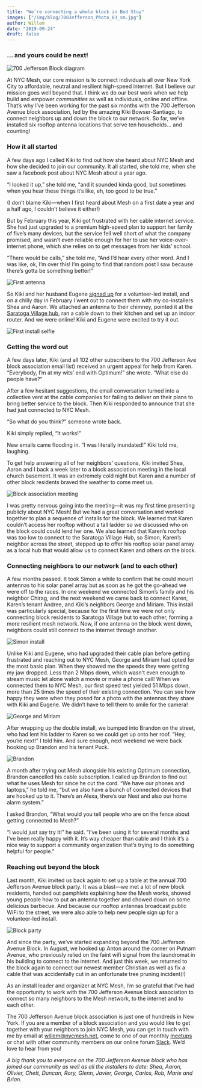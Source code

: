 ```yaml
---
title: "We’re connecting a whole block in Bed Stuy"
images: ["/img/blog/700Jefferson_Photo_03_sm.jpg"]
author: Willem
date: "2019-09-24"
draft: false
---
```


### ... and yours could be next!

![700 Jefferson Block diagram](/img/blog/700Jefferson_Blockdiagram_small.gif)

At NYC Mesh, our core mission is to connect individuals all over New York City to affordable, neutral and resilient high-speed internet. But I believe our mission goes well beyond that. I think we do our best work when we help build and empower *communities* as well as individuals, online and offline. That’s why I’ve been working for the past six months with the 700 Jefferson Avenue block association, led by the amazing Kiki Bowser-Santiago, to connect neighbors up and down the block to our network. So far, we’ve installed six rooftop antenna locations that serve ten households… and counting!

### How it all started

A few days ago I called Kiki to find out how she heard about NYC Mesh and how she decided to join our community. It all started, she told me, when she saw a facebook post about NYC Mesh about a year ago. 

“I looked it up,” she told me, “and it sounded kinda good, but sometimes when you hear these things it’s like, eh, too good to be true.” 

(I don’t blame Kiki—when I first heard about Mesh on a first date a year and a half ago, I couldn’t believe it either!) 

But by February this year, Kiki got frustrated with her cable internet service. She had just upgraded to a premium high-speed plan to support her family of five’s many devices, but the service fell well short of what the company promised, and wasn’t even reliable enough for her to use her voice-over-internet phone, which she relies on to get messages from her kids’ school. 

“There would be calls,” she told me, “And I’d hear every other word. And I was like, ok, I’m over this! I’m going to find that random post I saw because there’s gotta be something better!”

![First antenna](/img/blog/700Jefferson_Photo_01_sm.jpg)

So Kiki and her husband Eugene [signed up](https://www.nycmesh.net/join) for a volunteer-led install, and on a chilly day in February I went out to connect them with my co-installers Shea and Aaron. We attached an antenna to their chimney, pointed it at the [Saratoga Village hub](https://www.nycmesh.net/map/nodes/1340), ran a cable down to their kitchen and set up an indoor router. And we were online! Kiki and Eugene were excited to try it out.

![First install selfie](/img/blog/700Jefferson_Photo_02_sm.jpg)

### Getting the word out

A few days later, Kiki (and all 102 other subscribers to the 700 Jefferson Ave block association email list) received an urgent appeal for help from Karen. “Everybody, I’m at my wits’ end with Optimum!” she wrote. “What else do people have?”

After a few hesitant suggestions, the email conversation turned into a collective vent at the cable companies for failing to deliver on their plans to bring better service to the block. Then Kiki responded to announce that she had just connected to NYC Mesh. 

“So what do you think?” someone wrote back. 

Kiki simply replied, “It works!” 

New emails came flooding in. “I was literally inundated!” Kiki told me, laughing. 

To get help answering all of her neighbors’ questions, Kiki invited Shea, Aaron and I back a week later to a block association meeting in the local church basement. It was an extremely cold night but Karen and a number of other block residents braved the weather to come meet us. 

![Block association meeting](/img/blog/700Jefferson_Photo_03_sm.jpg)

I was pretty nervous going into the meeting—it was my first time presenting publicly about NYC Mesh! But we had a great conversation and worked together to plan a sequence of installs for the block. We learned that Karen couldn’t access her rooftop without a tall ladder so we discussed who on the block could could lend her one. We also learned that Karen’s rooftop was too low to connect to the Saratoga Village Hub, so Simon, Karen’s neighbor across the street, stepped up to offer his rooftop solar panel array as a local hub that would allow us to connect Karen and others on the block.

### Connecting neighbors to our network (and to each other)

A few months passed. It took Simon a while to confirm that he could mount antennas to his solar panel array but as soon as he got the go-ahead we were off to the races. In one weekend we connected Simon’s family and his neighbor Chirag, and the next weekend we came back to connect Karen, Karen’s tenant Andree, and Kiki’s neighbors George and Miriam. This install was particularly special, because for the first time we were not only connecting block residents to Saratoga Village but to each other, forming a more resilient mesh network. Now, if one antenna on the block went down, neighbors could still connect to the internet through another. 

![Simon install](/img/blog/700Jefferson_Photo_04_sm.jpg)

Unlike Kiki and Eugene, who had upgraded their cable plan before getting frustrated and reaching out to NYC Mesh, George and Miriam had opted for the most basic plan. When they showed me the speeds they were getting my jaw dropped. Less than 2 Mbps down, which wasn't even enough to stream music let alone watch a movie or make a phone call! When we connected them to NYC Mesh, our first speed test yielded 51 Mbps down, more than 25 times the speed of their existing connection. You can see how happy they were when they posed for a photo with the antennas they share with Kiki and Eugene. We didn’t have to tell them to smile for the camera!

![George and Miriam](/img/blog/700Jefferson_Photo_05_sm.jpg)

After wrapping up the double install, we bumped into Brandon on the street, who had lent his ladder to Karen so we could get up onto her roof. “Hey, you’re next!” I told him. And sure enough, next weekend we were back hooking up Brandon and his tenant Puck. 

![Brandon](/img/blog/700Jefferson_Photo_06_sm.jpg)

A month after trying out Mesh alongside his existing Optimum connection, Brandon cancelled his cable subscription. I called up Brandon to find out what he uses Mesh for since he cut the cord. “We have our phones and laptops,” he told me, “but we also have a bunch of connected devices that are hooked up to it. There’s an Alexa, there’s our Nest and also our home alarm system.” 

I asked Brandon, “What would you tell people who are on the fence about getting connected to Mesh?”

“I would just say try it!” he said. “I’ve been using it for several months and I’ve been really happy with it. It’s way cheaper than cable and I think it’s a nice way to support a community organization that’s trying to do something helpful for people.”

### Reaching out beyond the block

Last month, Kiki invited us back again to set up a table at the annual 700 Jefferson Avenue block party. It was a blast—we met a lot of new block residents, handed out pamphlets explaining how the Mesh works, showed young people how to put an antenna together and chowed down on some delicious barbecue. And because our rooftop antennas broadcast public WiFi to the street, we were also able to help new people sign up for a volunteer-led install.

![Block party](/img/blog/700Jefferson_Photo_07_sm.jpg)

And since the party, we’ve started expanding beyond the 700 Jefferson Avenue Block. In August, we hooked up Anton around the corner on Putnam Avenue, who previously relied on the faint wifi signal from the laundromat in his building to connect to the internet. And just this week, we returned to the block again to connect our newest member Christian as well as fix a cable that was accidentally cut in an unfortunate tree pruning incident(!)

As an install leader and organizer at NYC Mesh, I’m so grateful that I’ve had the opportunity to work with the 700 Jefferson Avenue block association to connect so many neighbors to the Mesh network, to the internet and to each other. 

The 700 Jefferson Avenue block association is just one of hundreds in New York. If you are a member of a block association and you would like to get together with your neighbors to join NYC Mesh, you can get in touch with me by email at willem@nycmesh.net, come to one of our monthly [meetups](https://www.meetup.com/nycmesh/) or chat with other community members on our online forum [Slack](https://join.slack.com/t/nycmesh/shared_invite/enQtNDk0NDA4OTAyNDY0LTU5NWMyODY5ZTYyMDY2NzgzOTJmZjFmZTg3YWRjYjE0M2EyMzlhNDE3YmIxZmZhYTZmNjIwNTVkMDIwMjI2ZDg). We’d love to hear from you!

*A big thank you to everyone on the 700 Jefferson Avenue block who has joined our community as well as all the installers to date: Shea, Aaron, Olivier, Chett, Duncan, Rory, Glenn, Javier, George, Carlos, Rob, Marie and Brian.*




